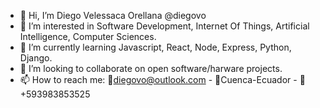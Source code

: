 - 👋 Hi, I’m Diego Velessaca Orellana @diegovo
- 👀 I’m interested in Software Development, Internet Of Things, Artificial Intelligence, Computer Sciences.
- 🌱 I’m currently learning Javascript, React, Node, Express, Python, Django.
- 💞️ I’m looking to collaborate on open software/harware projects.
- 📫 How to reach me: 📧diegovo@outlook.com - 📍Cuenca-Ecuador - 📱+593983853525 

<!---
diegoV0/diegoV0 is a ✨ special ✨ repository because its `README.md` (this file) appears on your GitHub profile.
You can click the Preview link to take a look at your changes.
--->
